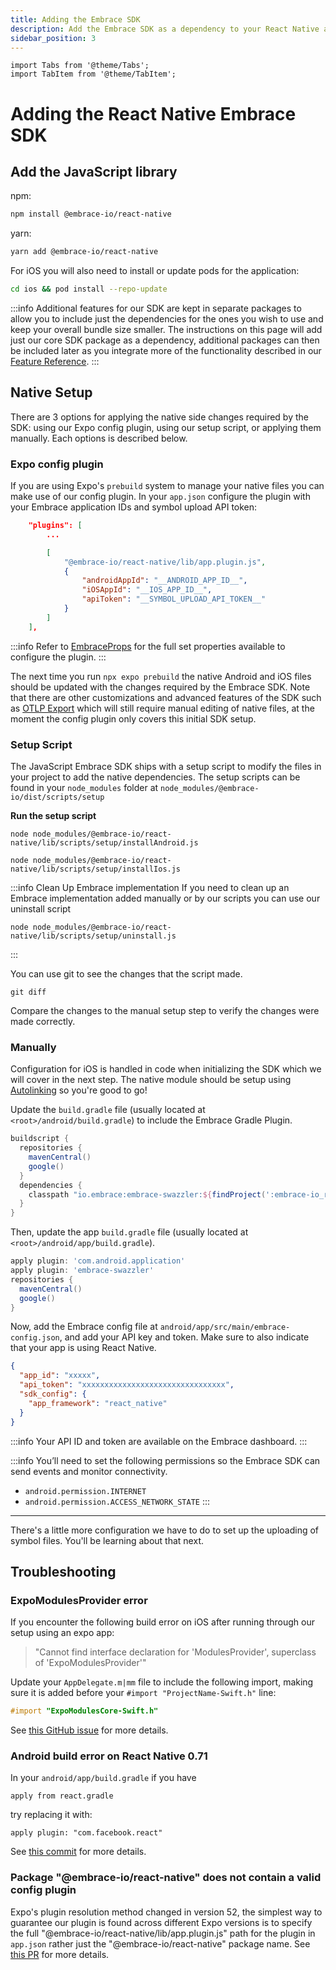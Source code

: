 ```yaml
---
title: Adding the Embrace SDK
description: Add the Embrace SDK as a dependency to your React Native application
sidebar_position: 3
---
```


```mdx-code-block
import Tabs from '@theme/Tabs';
import TabItem from '@theme/TabItem';
```

# Adding the React Native Embrace SDK

## Add the JavaScript library

npm:

```sh
npm install @embrace-io/react-native
```

yarn:

```sh
yarn add @embrace-io/react-native
```

For iOS you will also need to install or update pods for the application:

```sh
cd ios && pod install --repo-update
```

:::info
Additional features for our SDK are kept in separate packages to allow you to include just the dependencies for the ones
you wish to use and keep your overall bundle size smaller. The instructions on this page will add just our core SDK
package as a dependency, additional packages can then be included later as you integrate more of the functionality
described in our [Feature Reference](/react-native/features/).
:::

## Native Setup

There are 3 options for applying the native side changes required by the SDK: using our Expo config plugin, using our
setup script, or applying them manually. Each options is described below.

### Expo config plugin

If you are using Expo's `prebuild` system to manage your native files you can make use of our config plugin. In your
`app.json` configure the plugin with your Embrace application IDs and symbol upload API token:

```json
    "plugins": [
        ...

        [
            "@embrace-io/react-native/lib/app.plugin.js",
            {
                "androidAppId": "__ANDROID_APP_ID__",
                "iOSAppId": "__IOS_APP_ID__",
                "apiToken": "__SYMBOL_UPLOAD_API_TOKEN__"
            }
        ]
    ],
```

:::info
Refer to [EmbraceProps](https://github.com/embrace-io/embrace-react-native-sdk/tree/main/packages/core/src/plugin//types.ts)
for the full set properties available to configure the plugin.
:::

The next time you run `npx expo prebuild` the native Android and iOS files should be updated with the changes required
by the Embrace SDK. Note that there are other customizations and advanced features of the SDK such as [OTLP Export](/react-native/features/otlp/#initializing-in-the-native-layer)
which will still require manual editing of native files, at the moment the config plugin only covers this initial SDK
setup.

### Setup Script

The JavaScript Embrace SDK ships with a setup script to modify the files in your
project to add the native dependencies. The setup scripts can be found in your
`node_modules` folder at `node_modules/@embrace-io/dist/scripts/setup`

**Run the setup script**
```shell-session
node node_modules/@embrace-io/react-native/lib/scripts/setup/installAndroid.js
```

```shell-session
node node_modules/@embrace-io/react-native/lib/scripts/setup/installIos.js
```

:::info Clean Up Embrace implementation
If you need to clean up an Embrace implementation added manually or by our scripts you can use our uninstall script
```shell-session
node node_modules/@embrace-io/react-native/lib/scripts/setup/uninstall.js
```
:::

You can use git to see the changes that the script made.

```shell-session
git diff
```

Compare the changes to the manual setup step to verify the changes were made
correctly.

### Manually

<Tabs groupId="platform" queryString="platform">
<TabItem value="ios" label="iOS">

Configuration for iOS is handled in code when initializing the SDK which we will cover in the next step. The native module
should be setup using [Autolinking](https://github.com/react-native-community/cli/blob/dec33cb945be548a0d30c2ea073493e253239850/docs/autolinking.md#platform-ios)
so you're good to go!
</TabItem>

<TabItem value="android" label="Android">

Update the `build.gradle` file (usually located at `<root>/android/build.gradle`) to include the Embrace Gradle Plugin.

```groovy
buildscript {
  repositories {
    mavenCentral()
    google()
  }
  dependencies {
    classpath "io.embrace:embrace-swazzler:${findProject(':embrace-io_react-native').properties['emb_android_sdk']}"
  }
}
```

Then, update the app `build.gradle` file (usually located at `<root>/android/app/build.gradle`).

```groovy
apply plugin: 'com.android.application'
apply plugin: 'embrace-swazzler'
repositories {
  mavenCentral()
  google()
}
```

Now, add the Embrace config file at `android/app/src/main/embrace-config.json`, and add your API key and token. Make
sure to also indicate that your app is using React Native.

```json
{
  "app_id": "xxxxx",
  "api_token": "xxxxxxxxxxxxxxxxxxxxxxxxxxxxxxxx",
  "sdk_config": {
    "app_framework": "react_native"
  }
}
```

:::info
Your API ID and token are available on the Embrace dashboard.
:::

:::info
You’ll need to set the following permissions so the Embrace SDK can send events and monitor connectivity.

- `android.permission.INTERNET`
- `android.permission.ACCESS_NETWORK_STATE`
:::

</TabItem>
</Tabs>

---

There's a little more configuration we have to do to set up the uploading of symbol files.
You'll be learning about that next.


## Troubleshooting

### ExpoModulesProvider error

If you encounter the following build error on iOS after running through our setup using an expo app:

> "Cannot find interface declaration for 'ModulesProvider', superclass of 'ExpoModulesProvider'"

Update your `AppDelegate.m|mm` file to include the following import, making sure it is added before your
`#import "ProjectName-Swift.h"` line:

```objective-c
#import "ExpoModulesCore-Swift.h"
```

See [this GitHub issue](https://github.com/expo/expo/issues/17705) for more details.

### Android build error on React Native 0.71

In your `android/app/build.gradle` if you have

```text
apply from react.gradle
```

try replacing it with:

```text
apply plugin: "com.facebook.react"
```

See [this commit](https://github.com/facebook/react-native/commit/af6aafff90c4d40abfe160c4cfc8e1ae8fa0d956) for more details.

### Package "@embrace-io/react-native" does not contain a valid config plugin

Expo's plugin resolution method changed in version 52, the simplest way to guarantee our plugin is found across
different Expo versions is to specify the full "@embrace-io/react-native/lib/app.plugin.js" path for the plugin in
`app.json` rather just the "@embrace-io/react-native" package name. See [this PR](https://github.com/expo/expo/pull/31569)
for more details.
